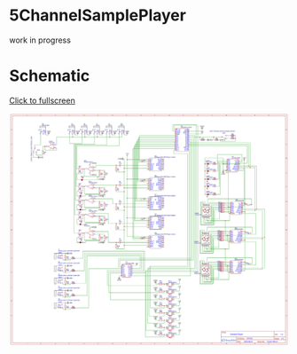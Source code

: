 # 5ChannelSamplePlayer

work in progress

# Schematic

[Click to fullscreen](https://raw.githubusercontent.com/TuckerMacor/5ChannelSamplePlayer/main/Schematic_SamplePlayer.svg)

![](https://github.com/TuckerMacor/5ChannelSamplePlayer/blob/main/Schematic_SamplePlayer.svg)

